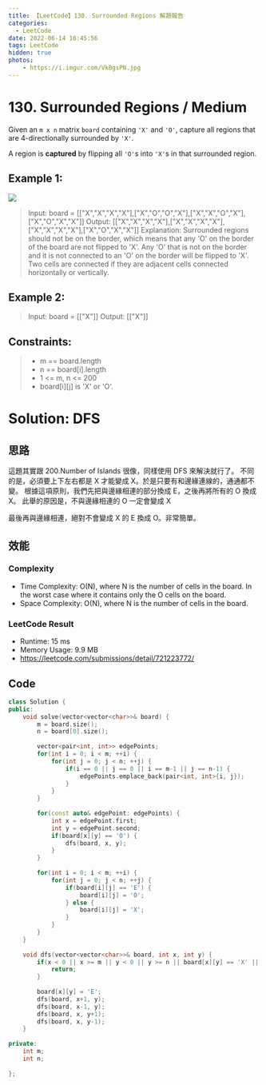 ```yaml
---
title: 【LeetCode】130. Surrounded Regions 解題報告
categories:
  - LeetCode
date: 2022-06-14 16:45:56
tags: LeetCode
hidden: true
photos:
    - https://i.imgur.com/VkBgsPN.jpg
---
```

 
# 130. Surrounded Regions / Medium

Given an `m x n` matrix `board` containing `'X'` and `'O'`, capture all regions that are 4-directionally surrounded by `'X'`.

A region is **captured** by flipping all `'O'`s into `'X'`s in that surrounded region.

<!-- more --> 


## Example 1:
![](https://assets.leetcode.com/uploads/2021/02/19/xogrid.jpg)
> Input: board = [["X","X","X","X"],["X","O","O","X"],["X","X","O","X"],["X","O","X","X"]]
> Output: [["X","X","X","X"],["X","X","X","X"],["X","X","X","X"],["X","O","X","X"]]
> Explanation: Surrounded regions should not be on the border, which means that any 'O' on the border of the board are not flipped to 'X'. Any 'O' that is not on the border and it is not connected to an 'O' on the border will be flipped to 'X'. Two cells are connected if they are adjacent cells connected horizontally or vertically.

## Example 2:
> Input: board = [["X"]]
> Output: [["X"]]

## Constraints: 
> - m == board.length
> - n == board[i].length
> - 1 <= m, n <= 200
> - board[i][j] is 'X' or 'O'.


# Solution: DFS
## 思路

這題其實跟 200.Number of Islands 很像，同樣使用 DFS 來解決就行了。
不同的是，必須要上下左右都是 X 才能變成 X。於是只要有和邊緣連線的，通通都不變。
根據這項原則，我們先把與邊緣相連的部分換成 E，之後再將所有的 O 換成 X。
此舉的原因是，不與邊緣相連的 O 一定會變成 X

最後再與邊緣相連，絕對不會變成 X 的 E 換成 O。非常簡單。

## 效能

### Complexity 
- Time Complexity: O(N), where N is the number of cells in the board. In the worst case where it contains only the O cells on the board.
- Space Complexity: O(N), where N is the number of cells in the board. 

### LeetCode Result
- Runtime: 15 ms
- Memory Usage: 9.9 MB 
- https://leetcode.com/submissions/detail/721223772/

## Code
```cpp
class Solution {
public:
    void solve(vector<vector<char>>& board) {
        m = board.size();
        n = board[0].size();
        
        vector<pair<int, int>> edgePoints;
        for(int i = 0; i < m; ++i) {
            for(int j = 0; j < n; ++j) {
                if(i == 0 || j == 0 || i == m-1 || j == n-1) {
                    edgePoints.emplace_back(pair<int, int>{i, j});
                }
            }
        }
        
        for(const auto& edgePoint: edgePoints) {
            int x = edgePoint.first;
            int y = edgePoint.second;
            if(board[x][y] == 'O') {
                dfs(board, x, y);
            }
        }
        
        for(int i = 0; i < m; ++i) {
            for(int j = 0; j < n; ++j) {
                if(board[i][j] == 'E') {
                    board[i][j] = 'O';
                } else {
                    board[i][j] = 'X';
                }
            }
        }
    }
    
    void dfs(vector<vector<char>>& board, int x, int y) {
        if(x < 0 || x >= m || y < 0 || y >= n || board[x][y] == 'X' || board[x][y] == 'E') {
            return;
        }
        
        board[x][y] = 'E';
        dfs(board, x+1, y);
        dfs(board, x-1, y);
        dfs(board, x, y+1);
        dfs(board, x, y-1);
    }
    
private:
    int m;
    int n;
    
};
```